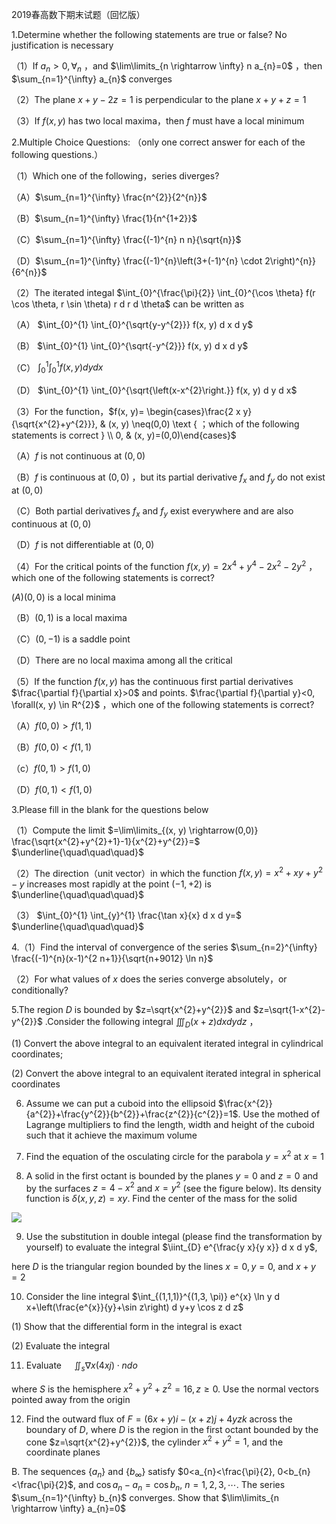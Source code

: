 2019春高数下期末试题（回忆版）

1.Determine whether the following statements are true or false? No justification is necessary

（1）If $a_{n}>0, \forall_{n}$ ，and $\lim\limits_{n \rightarrow \infty} n a_{n}=0$ ，then $\sum_{n=1}^{\infty} a_{n}$ converges

（2）The plane $x+y-2 z=1$ is perpendicular to the plane $x+y+z=1$

（3）If $f(x, y)$ has two local maxima，then $f$ must have a local minimum

2.Multiple Choice Questions: （only one correct answer for each of the following questions.）

（1）Which one of the following，series diverges?

（A）$\sum_{n=1}^{\infty} \frac{n^{2}}{2^{n}}$

（B）$\sum_{n=1}^{\infty} \frac{1}{n^{1+2}}$

（C）$\sum_{n=1}^{\infty} \frac{(-1)^{n} n n}{\sqrt{n}}$

（D）$\sum_{n=1}^{\infty} \frac{(-1)^{n}\left(3+(-1)^{n} \cdot 2\right)^{n}}{6^{n}}$

（2）The iterated integal $\int_{0}^{\frac{\pi}{2}} \int_{0}^{\cos \theta} f(r \cos \theta, r \sin \theta) r d r d \theta$ can be written as

（A） $\int_{0}^{1} \int_{0}^{\sqrt{y-y^{2}}} f(x, y) d x d y$

（B） $\int_{0}^{1} \int_{0}^{\sqrt{-y^{2}}} f(x, y) d x d y$

（C） $\int_{0}^{1} \int_{0}^{1} f(x, y) d y d x$

（D） $\int_{0}^{1} \int_{0}^{\sqrt{\left(x-x^{2}\right.}} f(x, y) d y d x$

（3）For the function，$f(x, y)= \begin{cases}\frac{2 x y}{\sqrt{x^{2}+y^{2}}}, & (x, y) \neq(0,0) \text { ；which of the following statements is correct } \\ 0, & (x, y)=(0,0)\end{cases}$

（A）$f$ is not continuous at $(0,0)$

（B）$f$ is continuous at $(0,0)$ ，but its partial derivative $f_{x}$ and $f_{y}$ do not exist at $(0,0)$

（C）Both partial derivatives $f_{x}$ and $f_{y}$ exist everywhere and are also continuous at $(0,0)$

（D）$f$ is not differentiable at $(0,0)$

（4）For the critical points of the function $f(x, y)=2 x^{4}+y^{4}-2 x^{2}-2 y^{2}$ ，which one of the following statements is correct?

$(A)(0,0)$ is a local minima

（B）$(0,1)$ is a local maxima

（C）$(0,-1)$ is a saddle point

（D）There are no local maxima among all the critical

（5）If the function $f(x, y)$ has the continuous first partial derivatives $\frac{\partial f}{\partial x}>0$ and points. $\frac{\partial f}{\partial y}<0, \forall(x, y) \in R^{2}$ ，which one of the following statements is correct?

（A）$f(0,0)>f(1,1)$

（B）$f(0,0)<f(1,1)$

（c）$f(0,1)>f(1,0)$

（D）$f(0,1)<f(1,0)$

3.Please fill in the blank for the questions below

（1）Compute the limit $=\lim\limits_{(x, y) \rightarrow(0,0)} \frac{\sqrt{x^{2}+y^{2}+1}-1}{x^{2}+y^{2}}=$ $\underline{\quad\quad\quad}$

（2）The direction（unit vector）in which the function $f(x, y)=x^{2}+x y+y^{2}-y$ increases most rapidly at the point $(-1,+2)$ is $\underline{\quad\quad\quad}$

（3） $\int_{0}^{1} \int_{y}^{1} \frac{\tan x}{x} d x d y=$ $\underline{\quad\quad\quad}$

4.（1）Find the interval of convergence of the series $\sum_{n=2}^{\infty} \frac{(-1)^{n}(x-1)^{2 n+1}}{\sqrt{n+9012} \ln n}$

（2）For what values of $x$ does the series converge absolutely，or conditionally?

5.The region $D$ is bounded by $z=\sqrt{x^{2}+y^{2}}$ and $z=\sqrt{1-x^{2}-y^{2}}$ .Consider the following integral $\iiint_{D}(x+z) d x d y d z$ ，

(1) Convert the above integral to an equivalent iterated integral in cylindrical coordinates;

(2) Convert the above integral to an equivalent iterated integral in spherical coordinates

6. Assume we can put a cuboid into the ellipsoid $\frac{x^{2}}{a^{2}}+\frac{y^{2}}{b^{2}}+\frac{z^{2}}{c^{2}}=1$. Use the mothed of Lagrange multipliers to find the length, width and height of the cuboid such that it achieve the maximum volume

7. Find the equation of the osculating circle for the parabola $y=x^{2}$ at $x=1$

8. A solid in the first octant is bounded by the planes $y=0$ and $z=0$ and by the surfaces $z=4-x^{2}$ and $x=y^{2}$ (see the figure below). Its density function is $\delta(x, y, z)=x y$. Find the center of the mass for the solid

![](https://cdn.mathpix.com/cropped/2025_04_21_e66c51bc627bc9641201g-2.jpg?height=1918&width=2848&top_left_y=3791&top_left_x=6743)

9. Use the substitution in double integal (please find the transformation by yourself) to evaluate the integral $\iint_{D} e^{\frac{y x}{y x}} d x d y$,

here $D$ is the triangular region bounded by the lines $x=0, y=0$, and $x+y=2$

10. Consider the line integral $\int_{(1,1,1)}^{(1,3, \pi)} e^{x} \ln y d x+\left(\frac{e^{x}}{y}+\sin z\right) d y+y \cos z d z$

(1) Show that the differential form in the integral is exact

(2) Evaluate the integral

11. Evaluate $\quad \iint_{s} \nabla x(4 x j) \cdot n d o$

where $S$ is the hemisphere $x^{2}+y^{2}+z^{2}=16, z \geqslant 0$. Use the normal vectors pointed away from the origin

12. Find the outward flux of $F=(6 x+y) i-(x+z) j+4 y z k$ across the boundary of $D$, where $D$ is the region in the first octant bounded by the cone $z=\sqrt{x^{2}+y^{2}}$, the cylinder $x^{2}+y^{2}=1$, and the coordinate planes

B. The sequences $\left\{a_{n}\right\}$ and $\left\{b_{\infty}\right\}$ satisfy $0<a_{n}<\frac{\pi}{2}, 0<b_{n}<\frac{\pi}{2}$, and $\cos a_{n}-a_{n}=\cos b_{n}$, $n=1,2,3, \cdots$. The series $\sum_{n=1}^{\infty} b_{n}$ converges. Show that $\lim\limits_{n \rightarrow \infty} a_{n}=0$

